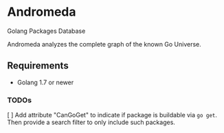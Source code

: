 # Andromeda

Golang Packages Database

Andromeda analyzes the complete graph of the known Go Universe.

## Requirements

* Golang 1.7 or newer

### TODOs

[ ] Add attribute "CanGoGet" to indicate if package is buildable via `go get`.  Then provide a search filter to only include such packages.

